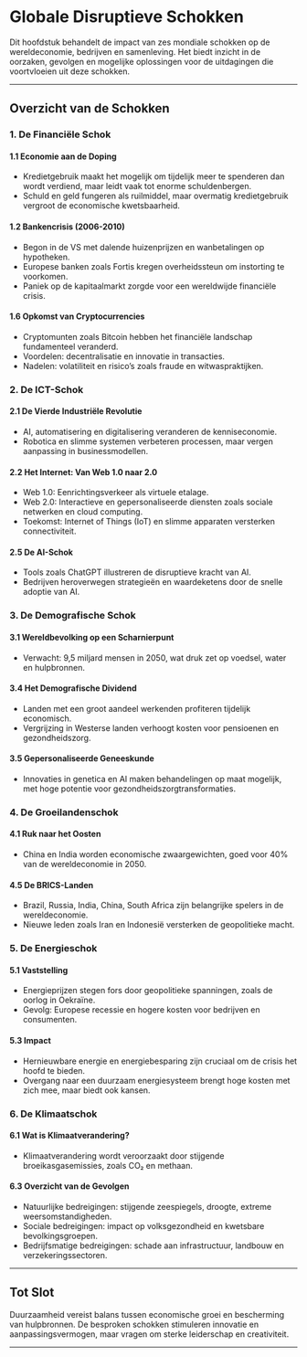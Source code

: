 # Globale Disruptieve Schokken

Dit hoofdstuk behandelt de impact van zes mondiale schokken op de wereldeconomie, bedrijven en samenleving. Het biedt inzicht in de oorzaken, gevolgen en mogelijke oplossingen voor de uitdagingen die voortvloeien uit deze schokken.

---

## Overzicht van de Schokken

### 1. De Financiële Schok

#### 1.1 Economie aan de Doping
- Kredietgebruik maakt het mogelijk om tijdelijk meer te spenderen dan wordt verdiend, maar leidt vaak tot enorme schuldenbergen.  
- Schuld en geld fungeren als ruilmiddel, maar overmatig kredietgebruik vergroot de economische kwetsbaarheid.  

#### 1.2 Bankencrisis (2006-2010)
- Begon in de VS met dalende huizenprijzen en wanbetalingen op hypotheken.  
- Europese banken zoals Fortis kregen overheidssteun om instorting te voorkomen.  
- Paniek op de kapitaalmarkt zorgde voor een wereldwijde financiële crisis.  

#### 1.6 Opkomst van Cryptocurrencies
- Cryptomunten zoals Bitcoin hebben het financiële landschap fundamenteel veranderd.  
- Voordelen: decentralisatie en innovatie in transacties.  
- Nadelen: volatiliteit en risico’s zoals fraude en witwaspraktijken.  

### 2. De ICT-Schok

#### 2.1 De Vierde Industriële Revolutie
- AI, automatisering en digitalisering veranderen de kenniseconomie.  
- Robotica en slimme systemen verbeteren processen, maar vergen aanpassing in businessmodellen.  

#### 2.2 Het Internet: Van Web 1.0 naar 2.0
- Web 1.0: Eenrichtingsverkeer als virtuele etalage.  
- Web 2.0: Interactieve en gepersonaliseerde diensten zoals sociale netwerken en cloud computing.  
- Toekomst: Internet of Things (IoT) en slimme apparaten versterken connectiviteit.  

#### 2.5 De AI-Schok
- Tools zoals ChatGPT illustreren de disruptieve kracht van AI.  
- Bedrijven heroverwegen strategieën en waardeketens door de snelle adoptie van AI.  

### 3. De Demografische Schok

#### 3.1 Wereldbevolking op een Scharnierpunt
- Verwacht: 9,5 miljard mensen in 2050, wat druk zet op voedsel, water en hulpbronnen.  

#### 3.4 Het Demografische Dividend
- Landen met een groot aandeel werkenden profiteren tijdelijk economisch.  
- Vergrijzing in Westerse landen verhoogt kosten voor pensioenen en gezondheidszorg.  

#### 3.5 Gepersonaliseerde Geneeskunde
- Innovaties in genetica en AI maken behandelingen op maat mogelijk, met hoge potentie voor gezondheidszorgtransformaties.  

### 4. De Groeilandenschok

#### 4.1 Ruk naar het Oosten
- China en India worden economische zwaargewichten, goed voor 40% van de wereldeconomie in 2050.  

#### 4.5 De BRICS-Landen
- Brazil, Russia, India, China, South Africa zijn belangrijke spelers in de wereldeconomie.  
- Nieuwe leden zoals Iran en Indonesië versterken de geopolitieke macht.  

### 5. De Energieschok

#### 5.1 Vaststelling
- Energieprijzen stegen fors door geopolitieke spanningen, zoals de oorlog in Oekraïne.  
- Gevolg: Europese recessie en hogere kosten voor bedrijven en consumenten.  

#### 5.3 Impact
- Hernieuwbare energie en energiebesparing zijn cruciaal om de crisis het hoofd te bieden.  
- Overgang naar een duurzaam energiesysteem brengt hoge kosten met zich mee, maar biedt ook kansen.  

### 6. De Klimaatschok

#### 6.1 Wat is Klimaatverandering?
- Klimaatverandering wordt veroorzaakt door stijgende broeikasgasemissies, zoals CO₂ en methaan.  

#### 6.3 Overzicht van de Gevolgen
- Natuurlijke bedreigingen: stijgende zeespiegels, droogte, extreme weersomstandigheden.  
- Sociale bedreigingen: impact op volksgezondheid en kwetsbare bevolkingsgroepen.  
- Bedrijfsmatige bedreigingen: schade aan infrastructuur, landbouw en verzekeringssectoren.  

---

## Tot Slot

Duurzaamheid vereist balans tussen economische groei en bescherming van hulpbronnen. De besproken schokken stimuleren innovatie en aanpassingsvermogen, maar vragen om sterke leiderschap en creativiteit.  

---


